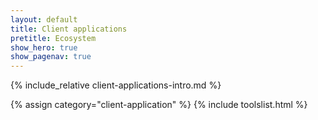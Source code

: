 ```yaml
---
layout: default
title: Client applications
pretitle: Ecosystem
show_hero: true
show_pagenav: true
---
```


{% include_relative client-applications-intro.md %}

{% assign category="client-application" %}
{% include toolslist.html %}
